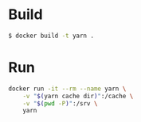 # Build

```sh
$ docker build -t yarn .
```

# Run

```sh
docker run -it --rm --name yarn \
    -v "$(yarn cache dir)":/cache \
    -v "$(pwd -P)":/srv \
    yarn
```

